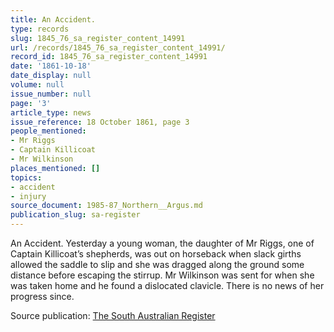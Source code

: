 ```yaml
---
title: An Accident.
type: records
slug: 1845_76_sa_register_content_14991
url: /records/1845_76_sa_register_content_14991/
record_id: 1845_76_sa_register_content_14991
date: '1861-10-18'
date_display: null
volume: null
issue_number: null
page: '3'
article_type: news
issue_reference: 18 October 1861, page 3
people_mentioned:
- Mr Riggs
- Captain Killicoat
- Mr Wilkinson
places_mentioned: []
topics:
- accident
- injury
source_document: 1985-87_Northern__Argus.md
publication_slug: sa-register
---
```


An Accident.  Yesterday a young woman, the daughter of Mr Riggs, one of Captain Killicoat’s shepherds, was out on horseback when slack girths allowed the saddle to slip and she was dragged along the ground some distance before escaping the stirrup.  Mr Wilkinson was sent for when she was taken home and he found a dislocated clavicle.  There is no news of her progress since.

Source publication: [The South Australian Register](/publications/sa-register/)
